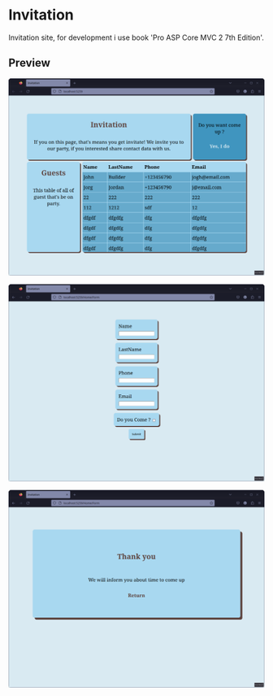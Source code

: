 # Invitation

Invitation site, for development i use book 'Pro ASP Core MVC 2 7th Edition'.

## Preview

![index](./Images/index.png)


![form](./Images/form.png)


![form](./Images/thanks.png)
